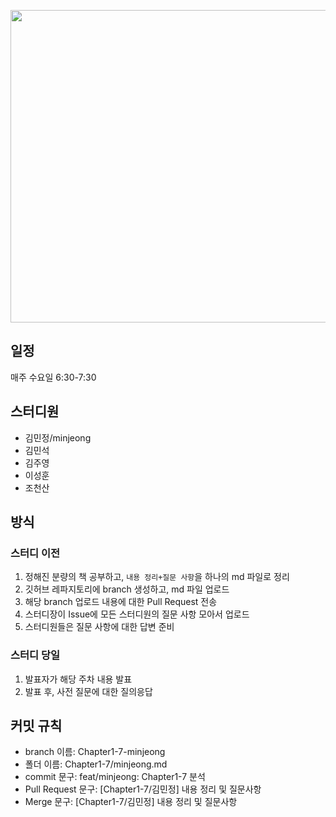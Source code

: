 <p align="center">
  <img src="https://github.com/user-attachments/assets/41658b80-3772-4777-876d-ca978547b0af" width="720" height="500"/>
</p>

## 일정

매주 수요일 6:30-7:30

## 스터디원

- 김민정/minjeong
- 김민석
- 김주영
- 이성훈
- 조천산

## 방식

### 스터디 이전

1. 정해진 분량의 책 공부하고, `내용 정리+질문 사항`을 하나의 md 파일로 정리
2. 깃허브 레파지토리에 branch 생성하고, md 파일 업로드
3. 해당 branch 업로드 내용에 대한 Pull Request 전송
4. 스터디장이 Issue에 모든 스터디원의 질문 사항 모아서 업로드
5. 스터디원들은 질문 사항에 대한 답변 준비

### 스터디 당일

1. 발표자가 해당 주차 내용 발표
2. 발표 후, 사전 질문에 대한 질의응답

## 커밋 규칙

- branch 이름: Chapter1-7-minjeong
- 폴더 이름: Chapter1-7/minjeong.md
- commit 문구: feat/minjeong: Chapter1-7 분석
- Pull Request 문구: [Chapter1-7/김민정] 내용 정리 및 질문사항
- Merge 문구: [Chapter1-7/김민정] 내용 정리 및 질문사항  
